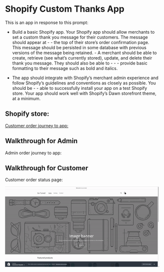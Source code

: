 # Shopify Custom Thanks App

This is an app in response to this prompt:

- Build a basic Shopify app. Your Shopify app should allow merchants to set a custom thank you message for their customers. The message should appear at - - the top of their store’s order confirmation page. This message should be persisted in some database with previous versions of the message being retained. - A merchant should be able to create, retrieve (see what’s currently stored), update, and delete their thank you message. They should also be able to - - - provide basic formatting to their message such as bold and italics.

- The app should integrate with Shopify’s merchant admin experience and follow Shopify’s guidelines and conventions as closely as possible. You should be - - able to successfully install your app on a test Shopify store. Your app should work well with Shopify’s Dawn storefront theme, at a minimum.


## Shopify store:

[Customer order journey to app:](https://go-tuned.myshopify.com/)


## Walkthrough for Admin

Admin order journey to app:

## Walkthrough for Customer

Customer order status page:

![](walkthroughCustomer.gif)


